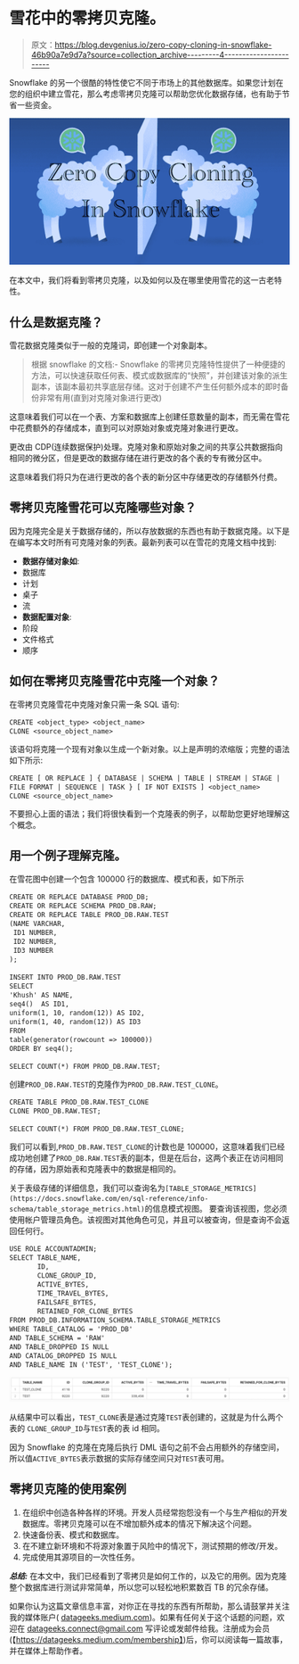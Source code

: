 # 雪花中的零拷贝克隆。

> 原文：<https://blog.devgenius.io/zero-copy-cloning-in-snowflake-46b90a7e9d7a?source=collection_archive---------4----------------------->

Snowflake 的另一个很酷的特性使它不同于市场上的其他数据库。如果您计划在您的组织中建立雪花，那么考虑零拷贝克隆可以帮助您优化数据存储，也有助于节省一些资金。

![](img/23bedc1b941b24c5fa0ce1207613d642.png)

在本文中，我们将看到零拷贝克隆，以及如何以及在哪里使用雪花的这一古老特性。

## 什么是数据克隆？

雪花数据克隆类似于一般的克隆词，即创建一个对象副本。

> 根据 snowflake 的文档:-
> Snowflake 的零拷贝克隆特性提供了一种便捷的方法，可以快速获取任何表、模式或数据库的“快照”，并创建该对象的派生副本，该副本最初共享底层存储。这对于创建不产生任何额外成本的即时备份非常有用(直到对克隆对象进行更改)

这意味着我们可以在一个表、方案和数据库上创建任意数量的副本，而无需在雪花中花费额外的存储成本，直到可以对原始对象或克隆对象进行更改。

更改由 CDP(连续数据保护)处理。克隆对象和原始对象之间的共享公共数据指向相同的微分区，但是更改的数据存储在进行更改的各个表的专有微分区中。

这意味着我们将只为在进行更改的各个表的新分区中存储更改的存储额外付费。

## 零拷贝克隆雪花可以克隆哪些对象？

因为克隆完全是关于数据存储的，所以存放数据的东西也有助于数据克隆。以下是在编写本文时所有可克隆对象的列表。最新列表可以在雪花的克隆文档中找到:

*   **数据存储对象如**:
*   数据库
*   计划
*   桌子
*   流
*   **数据配置对象**:
*   阶段
*   文件格式
*   顺序

## 如何在零拷贝克隆雪花中克隆一个对象？

在零拷贝克隆雪花中克隆对象只需一条 SQL 语句:

```
CREATE <object_type> <object_name>
CLONE <source_object_name>
```

该语句将克隆一个现有对象以生成一个新对象。以上是声明的浓缩版；完整的语法如下所示:

```
CREATE [ OR REPLACE ] { DATABASE | SCHEMA | TABLE | STREAM | STAGE | FILE FORMAT | SEQUENCE | TASK } [ IF NOT EXISTS ] <object_name>
CLONE <source_object_name>
```

不要担心上面的语法；我们将很快看到一个克隆表的例子，以帮助您更好地理解这个概念。

## 用一个例子理解克隆。

在雪花图中创建一个包含 100000 行的数据库、模式和表，如下所示

```
CREATE OR REPLACE DATABASE PROD_DB;
CREATE OR REPLACE SCHEMA PROD_DB.RAW;
CREATE OR REPLACE TABLE PROD_DB.RAW.TEST
(NAME VARCHAR,
 ID1 NUMBER,
 ID2 NUMBER,
 ID3 NUMBER
);

INSERT INTO PROD_DB.RAW.TEST
SELECT 
'Khush' AS NAME,
seq4()  AS ID1,
uniform(1, 10, random(12)) AS ID2,
uniform(1, 40, random(12)) AS ID3
FROM 
table(generator(rowcount => 100000))
ORDER BY seq4();

SELECT COUNT(*) FROM PROD_DB.RAW.TEST;
```

创建`PROD_DB.RAW.TEST`的克隆作为`PROD_DB.RAW.TEST_CLONE`。

```
CREATE TABLE PROD_DB.RAW.TEST_CLONE 
CLONE PROD_DB.RAW.TEST;

SELECT COUNT(*) FROM PROD_DB.RAW.TEST_CLONE;
```

我们可以看到,`PROD_DB.RAW.TEST_CLONE`的计数也是 100000，这意味着我们已经成功地创建了`PROD_DB.RAW.TEST`表的副本，但是在后台，这两个表正在访问相同的存储，因为原始表和克隆表中的数据是相同的。

关于表级存储的详细信息，我们可以查询名为`[TABLE_STORAGE_METRICS](https://docs.snowflake.com/en/sql-reference/info-schema/table_storage_metrics.html)`的信息模式视图。
要查询该视图，您必须使用帐户管理员角色。该视图对其他角色可见，并且可以被查询，但是查询不会返回任何行。

```
USE ROLE ACCOUNTADMIN;
SELECT TABLE_NAME,
       ID,
       CLONE_GROUP_ID,
       ACTIVE_BYTES,
       TIME_TRAVEL_BYTES,
       FAILSAFE_BYTES,
       RETAINED_FOR_CLONE_BYTES
FROM PROD_DB.INFORMATION_SCHEMA.TABLE_STORAGE_METRICS
WHERE TABLE_CATALOG = 'PROD_DB'
AND TABLE_SCHEMA = 'RAW'
AND TABLE_DROPPED IS NULL
AND CATALOG_DROPPED IS NULL
AND TABLE_NAME IN ('TEST', 'TEST_CLONE');
```

![](img/bee449df5aee7ae80d363b5166c8a323.png)

从结果中可以看出，`TEST_CLONE`表是通过克隆`TEST`表创建的，这就是为什么两个表的 `CLONE_GROUP_ID`与`TEST`表的表 id 相同。

因为 Snowflake 的克隆在克隆后执行 DML 语句之前不会占用额外的存储空间，所以值`ACTIVE_BYTES`表示数据的实际存储空间只对`TEST`表可用。

## 零拷贝克隆的使用案例

1.  在组织中创造各种各样的环境。开发人员经常抱怨没有一个与生产相似的开发数据库。零拷贝克隆可以在不增加额外成本的情况下解决这个问题。
2.  快速备份表、模式和数据库。
3.  在不建立新环境和不将源对象置于风险中的情况下，测试预期的修改/开发。
4.  完成使用其源项目的一次性任务。

***总结:*** 在本文中，我们已经看到了零拷贝是如何工作的，以及它的用例。因为克隆整个数据库进行测试非常简单，所以您可以轻松地积累数百 TB 的冗余存储。

如果你认为这篇文章信息丰富，对你正在寻找的东西有所帮助，那么请鼓掌并关注我的媒体账户(
[datageeks.medium.com](https://datageeks.medium.com/))。如果有任何关于这个话题的问题，欢迎在 datageeks.connect@gmail.com 写评论或发邮件给我。注册成为会员(【https://datageeks.medium.com/membership】)后，你可以阅读每一篇故事，并在媒体上帮助作者。